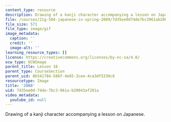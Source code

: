 ```yaml
---
content_type: resource
description: Drawing of a kanji character accompanying a lesson on Japanese.
file: /courses/21g-504-japanese-iv-spring-2009/7d35ee0d74de7bc3961ab20043af201a_2888.gif
file_size: 571
file_type: image/gif
image_metadata:
  caption: ''
  credit: ''
  image-alt: ''
learning_resource_types: []
license: https://creativecommons.org/licenses/by-nc-sa/4.0/
ocw_type: OCWImage
parent_title: Lesson 18
parent_type: CourseSection
parent_uid: 8b541784-586f-4e65-3cee-4ca3df5330c8
resourcetype: Image
title: '2888'
uid: 7d35ee0d-74de-7bc3-961a-b20043af201a
video_metadata:
  youtube_id: null
---
```

Drawing of a kanji character accompanying a lesson on Japanese.